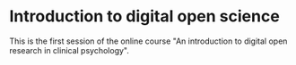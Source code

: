# Introduction to digital open science  

This is the first session of the online course "An introduction to digital open research in clinical psychology".
